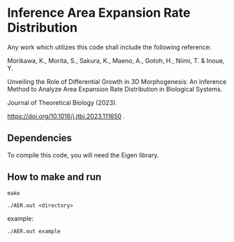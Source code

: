 # Inference Area Expansion Rate Distribution

Any work which utilizes this code shall include the following reference:

Morikawa, K., Morita, S., Sakura, K., Maeno, A., Gotoh, H., Niimi, T. & Inoue, Y. 

Unveiling the Role of Differential Growth in 3D Morphogenesis: An Inference Method to Analyze Area Expansion Rate Distribution in Biological Systems. 

Journal of Theoretical Biology (2023). 

https://doi.org/10.1016/j.jtbi.2023.111650
.

## Dependencies

To compile this code, you will need the Eigen library.

## How to make and run

    make

    ./AER.out <directory>

example:

    ./AER.out example

